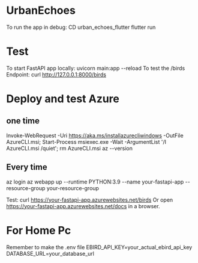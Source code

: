 # UrbanEchoes
To run the app in debug:
    CD urban_echoes_flutter
    flutter run

# Test
To start FastAPI app locally: uvicorn main:app --reload
To test the /birds Endpoint: curl http://127.0.0.1:8000/birds

# Deploy and test Azure
## one time
Invoke-WebRequest -Uri https://aka.ms/installazurecliwindows -OutFile AzureCLI.msi; Start-Process msiexec.exe -Wait -ArgumentList '/I AzureCLI.msi /quiet'; rm AzureCLI.msi
az --version

## Every time
az login
az webapp up --runtime PYTHON:3.9 --name your-fastapi-app --resource-group your-resource-group

Test: curl https://your-fastapi-app.azurewebsites.net/birds
Or open https://your-fastapi-app.azurewebsites.net/docs in a browser.


# For Home Pc
Remember to make the .env file
EBIRD_API_KEY=your_actual_ebird_api_key
DATABASE_URL=your_database_url